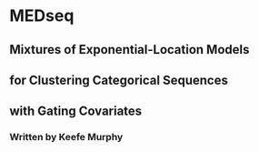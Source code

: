 # MEDseq
## Mixtures of Exponential-Location Models
## for Clustering Categorical Sequences
## with Gating Covariates

### Written by Keefe Murphy
